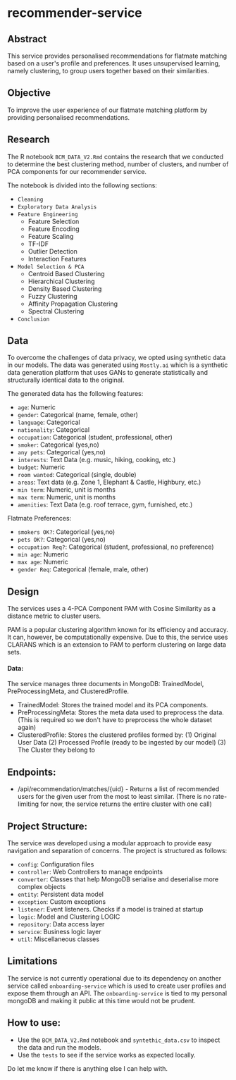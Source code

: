 # recommender-service

## Abstract

This service provides personalised recommendations for flatmate matching based on a user's profile and preferences.
It uses unsupervised learning, namely clustering, to group users together based on their similarities.

## Objective

To improve the user experience of our flatmate matching platform by providing personalised recommendations.

## Research

The R notebook `BCM_DATA_V2.Rmd` contains the research that we conducted to determine the best clustering method, number of clusters, and number of PCA components for our recommender service.

The notebook is divided into the following sections:

- `Cleaning`
- `Exploratory Data Analysis`
- `Feature Engineering`
  - Feature Selection
  - Feature Encoding
  - Feature Scaling
  - TF-IDF
  - Outlier Detection
  - Interaction Features
- `Model Selection & PCA`
  - Centroid Based Clustering
  - Hierarchical Clustering
  - Density Based Clustering
  - Fuzzy Clustering
  - Affinity Propagation Clustering
  - Spectral Clustering
- `Conclusion`

## Data

To overcome the challenges of data privacy, we opted using synthetic data in our models.
The data was generated using `Mostly.ai` which is a synthetic data generation platform that uses GANs to generate statistically and structurally identical data to the original.

The generated data has the following features:

- `age`: Numeric
- `gender`: Categorical (name, female, other)
- `language`: Categorical
- `nationality`: Categorical
- `occupation`: Categorical (student, professional, other)
- `smoker`: Categorical (yes,no)
- `any pets`: Categorical (yes,no)
- `interests`: Text Data (e.g. music, hiking, cooking, etc.)
- `budget`: Numeric
- `room wanted`: Categorical (single, double)
- `areas`: Text data (e.g. Zone 1, Elephant & Castle, Highbury, etc.)
- `min term`: Numeric, unit is months
- `max term`: Numeric, unit is months
- `amenities`: Text Data (e.g. roof terrace, gym, furnished, etc.)

Flatmate Preferences: 
- `smokers OK?`: Categorical (yes,no)
- `pets OK?`: Categorical (yes,no)
- `occupation Req?`: Categorical (student, professional, no preference)
- `min age`: Numeric
- `max age`: Numeric
- `gender Req`: Categorical (female, male, other)

## Design

The services uses a 4-PCA Component PAM with Cosine Similarity as a distance metric to cluster users.

PAM is a popular clustering algorithm known for its efficiency and accuracy. It can, however, be computationally expensive.
Due to this, the service uses CLARANS which is an extension to PAM to perform clustering on large data sets.

#### Data: 
The service manages three documents in MongoDB: TrainedModel, PreProcessingMeta, and ClusteredProfile.

- TrainedModel: Stores the trained model and its PCA components.
- PreProcessingMeta: Stores the meta data used to preprocess the data. (This is required so we don't have to preprocess the whole dataset again)
- ClusteredProfile: Stores the clustered profiles formed by: (1) Original User Data (2) Processed Profile (ready to be ingested by our model) (3) The Cluster they belong to

## Endpoints:

- /api/recommendation/matches/{uid} - Returns a list of recommended users for the given user from the most to least similar. (There is no rate-limiting for now, the service returns the entire cluster with one call)

## Project Structure:

The service was developed using a modular approach to provide easy navigation and separation of concerns. The project is structured as follows:

- `config`: Configuration files
- `controller`: Web Controllers to manage endpoints
- `converter`: Classes that help MongoDB serialise and deserialise more complex objects
- `entity`: Persistent data model
- `exception`: Custom exceptions
- `listener`: Event listeners. Checks if a model is trained at startup
- `logic`: Model and Clustering LOGIC
- `repository`: Data access layer
- `service`: Business logic layer
- `util`: Miscellaneous classes


## Limitations

The service is not currently operational due to its dependency on another service called `onboarding-service` which is used to create user profiles and expose them through an API.
The `onboarding-service` is tied to my personal mongoDB and making it public at this time would not be prudent.

## How to use:

- Use the `BCM_DATA_V2.Rmd` notebook and `syntethic_data.csv` to inspect the data and run the models.
- Use the `tests` to see if the service works as expected locally.


Do let me know if there is anything else I can help with.
